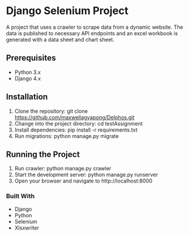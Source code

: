 # Django Selenium Project
A project that uses a crawler to scrape data from a dynamic website. The data is published to necessary API endpoints and an excel workbook is generated with a data sheet and chart sheet. 

## Prerequisites

- Python 3.x
- Django 4.x

## Installation

1. Clone the repository: git clone https://github.com/maxwellagyapong/Delphos.git
2. Change into the project directory: cd testAssignment
3. Install dependencies: pip install -r requirements.txt
4. Run migrations: python manage.py migrate

## Running the Project

1. Run crawler: python manage.py crawler 
2. Start the development server: python manage.py runserver
3. Open your browser and navigate to http://localhost:8000

### Built With

- Django
- Python
- Selenium
- Xlsxwriter
